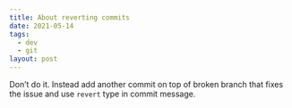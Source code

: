 ```yaml
---
title: About reverting commits
date: 2021-05-14
tags:
  - dev
  - git
layout: post
---
```


Don’t do it. Instead add another commit on top of broken branch that fixes the issue and use `revert` type in commit message.
